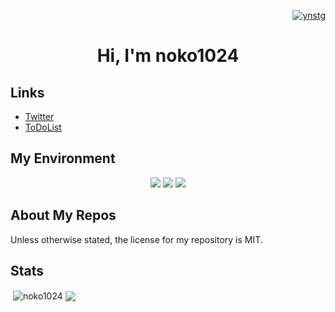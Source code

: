 <p align="right">
<a href="https://twitter.com/ynstg" target="blank">
    <img src="https://img.shields.io/twitter/follow/ynstg?logo=twitter&style=flat-square" alt="ynstg" />
</a>
</p>

<h1 align="center">Hi, I'm noko1024</h1>

## Links

- [Twitter](https://twitter.com/ynstg)
- [ToDoList](https://github.com/users/noko1024/projects/2)

## My Environment

<p align="center"><img src="https://img.shields.io/static/v1?label=OS&message=Windows/macOS&color=9cf&style=flat-square"/> <img src="https://img.shields.io/static/v1?label=Editor&message=VSCode&color=blue&style=flat-square"/> <img src="https://img.shields.io/static/v1?label=Browser&message=Firefox/Google%20Chrome/Vivaldi&color=informational&style=flat-square"/></p>

## About My Repos

Unless otherwise stated, the license for my repository is MIT.

## Stats

<p>&nbsp;<img align="center" src="https://github-readme-stats.vercel.app/api?username=noko1024&show_icons=true&locale=en&layout=compact&hide_border=true&theme=nord&show_icons=ture&bg_color=161821&icon_color=007E66&text_color=28c8ff&title_color=4a76d4&count_private=ture" alt="noko1024" href="https://github.com/noko1024" />
<img align="center" src="https://github-readme-stats.vercel.app/api/top-langs/?username=noko1024&layout=compact&&bg_color=161821&text_color=28c8ff&title_color=4a76d4">
</p>
